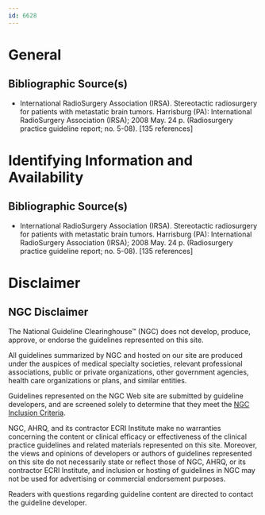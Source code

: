 ```yaml
---
id: 6628
---
```


# General

## Bibliographic Source(s)

- International RadioSurgery Association (IRSA). Stereotactic radiosurgery for patients with metastatic brain tumors. Harrisburg (PA): International RadioSurgery Association (IRSA); 2008 May. 24 p. (Radiosurgery practice guideline report; no. 5-08). [135 references]

# Identifying Information and Availability

## Bibliographic Source(s)

- International RadioSurgery Association (IRSA). Stereotactic radiosurgery for patients with metastatic brain tumors. Harrisburg (PA): International RadioSurgery Association (IRSA); 2008 May. 24 p. (Radiosurgery practice guideline report; no. 5-08). [135 references]

# Disclaimer

## NGC Disclaimer

The National Guideline Clearinghouse™ (NGC) does not develop, produce, approve, or endorse the guidelines represented on this site.

All guidelines summarized by NGC and hosted on our site are produced under the auspices of medical specialty societies, relevant professional associations, public or private organizations, other government agencies, health care organizations or plans, and similar entities.

Guidelines represented on the NGC Web site are submitted by guideline developers, and are screened solely to determine that they meet the [NGC Inclusion Criteria](/help-and-about/summaries/inclusion-criteria).

NGC, AHRQ, and its contractor ECRI Institute make no warranties concerning the content or clinical efficacy or effectiveness of the clinical practice guidelines and related materials represented on this site. Moreover, the views and opinions of developers or authors of guidelines represented on this site do not necessarily state or reflect those of NGC, AHRQ, or its contractor ECRI Institute, and inclusion or hosting of guidelines in NGC may not be used for advertising or commercial endorsement purposes.

Readers with questions regarding guideline content are directed to contact the guideline developer.

